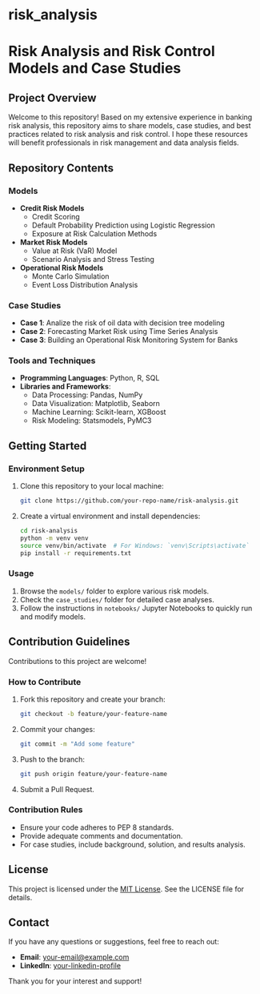 # risk_analysis

# Risk Analysis and Risk Control Models and Case Studies

## Project Overview

Welcome to this repository! Based on my extensive experience in banking risk analysis, this repository aims to share models, case studies, and best practices related to risk analysis and risk control. I hope these resources will benefit professionals in risk management and data analysis fields.

## Repository Contents

### Models
- **Credit Risk Models**
  - Credit Scoring
  - Default Probability Prediction using Logistic Regression
  - Exposure at Risk Calculation Methods
- **Market Risk Models**
  - Value at Risk (VaR) Model
  - Scenario Analysis and Stress Testing
- **Operational Risk Models**
  - Monte Carlo Simulation
  - Event Loss Distribution Analysis

### Case Studies
- **Case 1**: Analize the risk of oil data with decision tree modeling
- **Case 2**: Forecasting Market Risk using Time Series Analysis
- **Case 3**: Building an Operational Risk Monitoring System for Banks

### Tools and Techniques
- **Programming Languages**: Python, R, SQL
- **Libraries and Frameworks**:
  - Data Processing: Pandas, NumPy
  - Data Visualization: Matplotlib, Seaborn
  - Machine Learning: Scikit-learn, XGBoost
  - Risk Modeling: Statsmodels, PyMC3

## Getting Started

### Environment Setup
1. Clone this repository to your local machine:
   ```bash
   git clone https://github.com/your-repo-name/risk-analysis.git
   ```
2. Create a virtual environment and install dependencies:
   ```bash
   cd risk-analysis
   python -m venv venv
   source venv/bin/activate  # For Windows: `venv\Scripts\activate`
   pip install -r requirements.txt
   ```

### Usage
1. Browse the `models/` folder to explore various risk models.
2. Check the `case_studies/` folder for detailed case analyses.
3. Follow the instructions in `notebooks/` Jupyter Notebooks to quickly run and modify models.

## Contribution Guidelines

Contributions to this project are welcome!

### How to Contribute
1. Fork this repository and create your branch:
   ```bash
   git checkout -b feature/your-feature-name
   ```
2. Commit your changes:
   ```bash
   git commit -m "Add some feature"
   ```
3. Push to the branch:
   ```bash
   git push origin feature/your-feature-name
   ```
4. Submit a Pull Request.

### Contribution Rules
- Ensure your code adheres to PEP 8 standards.
- Provide adequate comments and documentation.
- For case studies, include background, solution, and results analysis.

## License

This project is licensed under the [MIT License](LICENSE). See the LICENSE file for details.

## Contact

If you have any questions or suggestions, feel free to reach out:
- **Email**: your-email@example.com
- **LinkedIn**: [your-linkedin-profile](https://linkedin.com/in/your-linkedin-profile)

Thank you for your interest and support!


